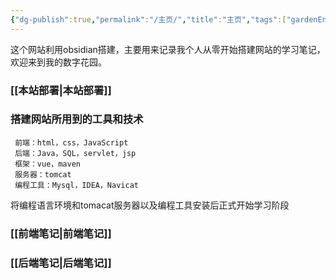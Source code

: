 ```yaml
---
{"dg-publish":true,"permalink":"/主页/","title":"主页","tags":["gardenEntry"],"noteIcon":""}
---
```


这个网站利用obsidian搭建，主要用来记录我个人从零开始搭建网站的学习笔记，欢迎来到我的数字花园。

### [[本站部署\|本站部署]]


### 搭建网站所用到的工具和技术

     前端：html，css，JavaScript
     后端：Java，SQL，servlet，jsp
     框架：vue，maven
     服务器：tomcat
     编程工具：Mysql，IDEA，Navicat


将编程语言环境和tomacat服务器以及编程工具安装后正式开始学习阶段

### [[前端笔记\|前端笔记]]    
### [[后端笔记\|后端笔记]]
